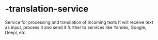# -translation-service
Service for processing and translation of incoming texts
It will receive text as input, process it and send it further to services like Yandex, Google, Deepl, etc.
